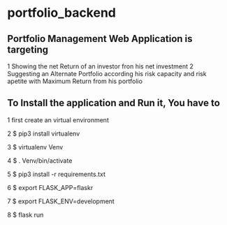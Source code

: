 # portfolio_backend
## Portfolio Management Web Application is targeting 
  1 Showing the net Return of an investor fron his net investment
  2 Suggesting an Alternate Portfolio according his risk capacity and risk apetite with Maximum Return from his portfolio
  
  ## To Install the application and Run it, You have to 
  1 first create an virtual environment
  
  2 $ pip3 install virtualenv
  
  3 $ virtualenv Venv
  
  4 $ . Venv/bin/activate
  
  5 $ pip3 install -r requirements.txt
  
  6 $ export FLASK_APP=flaskr
  
  7 $ export FLASK_ENV=development
  
  8 $ flask run
  
  
  
